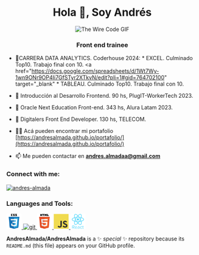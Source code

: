 
<div class="header" align="center">
<h1>Hola 👋, Soy Andrés</h1>
  <img src="https://media1.giphy.com/media/v1.Y2lkPTc5MGI3NjExbWQ1NDY4MmJsaGt3MTNqZ2N6cDJkMG5pamJkZGY3MXg1MzV2ejhxMiZlcD12MV9pbnRlcm5hbF9naWZfYnlfaWQmY3Q9Zw/OVtqvymKkkcTu/giphy.gif" alt="The Wire Code GIF" style="width: 200px;">
  <h3 align="center">Front end trainee</h3>
</div>

- 🔭CARRERA DATA ANALYTICS. Coderhouse 2024:
      * EXCEL. Culminado Top10. Trabajo final con 10. <a href="https://docs.google.com/spreadsheets/d/1Wt7Wy-1wn9ONr9OP4Ii7GfSTyr2XTkvN/edit?pli=1#gid=764702100" target="_blank" </a>
      * TABLEAU. Culminado Top10. Trabajo final con 10.
  
- 🔭 Introducción al Desarrollo Frontend. 90 hs, PlugIT-WorkerTech 2023.
- 🔭 Oracle Next Education Front-end. 343 hs, Alura Latam 2023.
- 🔭 Digitalers Front End Developer. 130 hs, TELECOM.

- 👨‍💻 Acá pueden encontrar mi portafolio [https://andresalmada.github.io/portafolio/](https://andresalmada.github.io/portafolio/)

- 📫 Me pueden contactar en **andres.almadaa@gmail.com**

<h3 align="left">Connect with me:</h3>
<p align="left">
<a href="https://linkedin.com/in/andres-almada" target="blank"><img align="center" src="https://raw.githubusercontent.com/rahuldkjain/github-profile-readme-generator/master/src/images/icons/Social/linked-in-alt.svg" alt="andres-almada" height="30" width="40" /></a>
</p>

<h3 align="left">Languages and Tools:</h3>
<p align="left"> <a href="https://www.w3schools.com/css/" target="_blank" rel="noreferrer"> <img src="https://raw.githubusercontent.com/devicons/devicon/master/icons/css3/css3-original-wordmark.svg" alt="css3" width="40" height="40"/> </a> <a href="https://git-scm.com/" target="_blank" rel="noreferrer"> <img src="https://www.vectorlogo.zone/logos/git-scm/git-scm-icon.svg" alt="git" width="40" height="40"/> </a> <a href="https://www.w3.org/html/" target="_blank" rel="noreferrer"> <img src="https://raw.githubusercontent.com/devicons/devicon/master/icons/html5/html5-original-wordmark.svg" alt="html5" width="40" height="40"/> </a> <a href="https://developer.mozilla.org/en-US/docs/Web/JavaScript" target="_blank" rel="noreferrer"> <img src="https://raw.githubusercontent.com/devicons/devicon/master/icons/javascript/javascript-original.svg" alt="javascript" width="40" height="40"/> </a> <a href="https://reactjs.org/" target="_blank" rel="noreferrer"> <img src="https://raw.githubusercontent.com/devicons/devicon/master/icons/react/react-original-wordmark.svg" alt="react" width="40" height="40"/> </a> </p>

**AndresAlmada/AndresAlmada** is a ✨ _special_ ✨ repository because its `README.md` (this file) appears on your GitHub profile.


<!-- https://gist.github.com/rxaviers/7360908 este link para ver iconos
https://rahuldkjain.github.io/gh-profile-readme-generator/ link para generar readmi automatico
Here are some ideas to get you started:

- 🔭 I’m currently working on ...
- 🌱 I’m currently learning ...
- 👯 I’m looking to collaborate on ...
- 🤔 I’m looking for help with ...
- 💬 Ask me about ...
- 📫 How to reach me: ...
- 😄 Pronouns: ...
- ⚡ Fun fact: ...
-->
